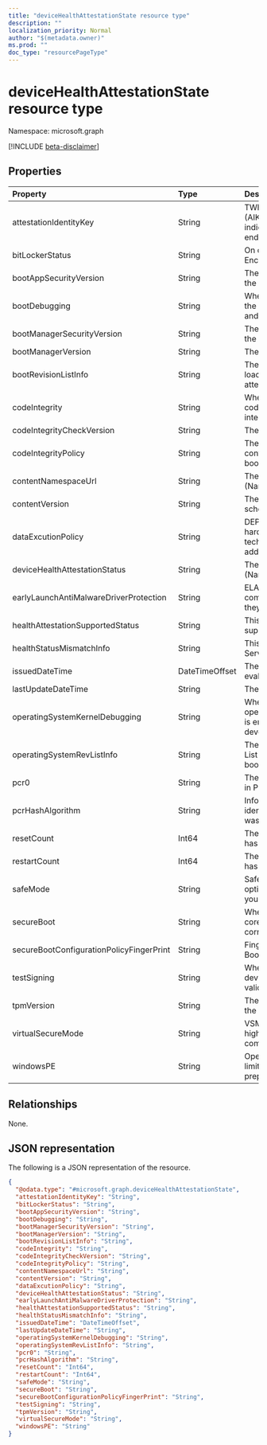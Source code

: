 ```yaml
---
title: "deviceHealthAttestationState resource type"
description: ""
localization_priority: Normal
author: "$(metadata.owner)"
ms.prod: ""
doc_type: "resourcePageType"
---
```


# deviceHealthAttestationState resource type

Namespace: microsoft.graph

[!INCLUDE [beta-disclaimer](../../includes/beta-disclaimer.md)]

## Properties

| Property                                 | Type           | Description                                                                                                                           |
| :--------------------------------------- | :------------- | :------------------------------------------------------------------------------------------------------------------------------------ |
| attestationIdentityKey                   | String         | TWhen an Attestation Identity Key (AIK) is present on a device, it indicates that the device has an endorsement key (EK) certificate. |
| bitLockerStatus                          | String         | On or Off of BitLocker Drive Encryption                                                                                               |
| bootAppSecurityVersion                   | String         | The security version number of the Boot Application                                                                                   |
| bootDebugging                            | String         | When bootDebugging is enabled, the device is used in development and testing                                                          |
| bootManagerSecurityVersion               | String         | The security version number of the Boot Application                                                                                   |
| bootManagerVersion                       | String         | The version of the Boot Manager                                                                                                       |
| bootRevisionListInfo                     | String         | The Boot Revision List that was loaded during initial boot on the attested device                                                     |
| codeIntegrity                            | String         | When code integrity is enabled, code execution is restricted to integrity verified code                                               |
| codeIntegrityCheckVersion                | String         | The version of the Boot Manager                                                                                                       |
| codeIntegrityPolicy                      | String         | The Code Integrity policy that is controlling the security of the boot environment                                                    |
| contentNamespaceUrl                      | String         | The DHA report version. (Namespace version)                                                                                           |
| contentVersion                           | String         | The HealthAttestation state schema version                                                                                            |
| dataExcutionPolicy                       | String         | DEP Policy defines a set of hardware and software technologies that perform additional checks on memory                               |
| deviceHealthAttestationStatus            | String         | The DHA report version. (Namespace version)                                                                                           |
| earlyLaunchAntiMalwareDriverProtection   | String         | ELAM provides protection for the computers in your network when they start up                                                         |
| healthAttestationSupportedStatus         | String         | This attribute indicates if DHA is supported for the device                                                                           |
| healthStatusMismatchInfo                 | String         | This attribute appears if DHA-Service detects an integrity issue                                                                      |
| issuedDateTime                           | DateTimeOffset | The DateTime when device was evaluated or issued to MDM                                                                               |
| lastUpdateDateTime                       | String         | The Timestamp of the last update.                                                                                                     |
| operatingSystemKernelDebugging           | String         | When operatingSystemKernelDebugging is enabled, the device is used in development and testing                                         |
| operatingSystemRevListInfo               | String         | The Operating System Revision List that was loaded during initial boot on the attested device                                         |
| pcr0                                     | String         | The measurement that is captured in PCR[0]                                                                                            |
| pcrHashAlgorithm                         | String         | Informational attribute that identifies the HASH algorithm that was used by TPM                                                       |
| resetCount                               | Int64          | The number of times a PC device has hibernated or resumed                                                                             |
| restartCount                             | Int64          | The number of times a PC device has rebooted                                                                                          |
| safeMode                                 | String         | Safe mode is a troubleshooting option for Windows that starts your computer in a limited state                                        |
| secureBoot                               | String         | When Secure Boot is enabled, the core components must have the correct cryptographic signatures                                       |
| secureBootConfigurationPolicyFingerPrint | String         | Fingerprint of the Custom Secure Boot Configuration Policy                                                                            |
| testSigning                              | String         | When test signing is allowed, the device does not enforce signature validation during boot                                            |
| tpmVersion                               | String         | The security version number of the Boot Application                                                                                   |
| virtualSecureMode                        | String         | VSM is a container that protects high value assets from a compromised kernel                                                          |
| windowsPE                                | String         | Operating system running with limited services that is used to prepare a computer for Windows                                         |

## Relationships

None.

## JSON representation

The following is a JSON representation of the resource.

<!-- {
  "blockType": "resource",
  "@odata.type": "microsoft.graph.deviceHealthAttestationState",
}
-->

```json
{
  "@odata.type": "#microsoft.graph.deviceHealthAttestationState",
  "attestationIdentityKey": "String",
  "bitLockerStatus": "String",
  "bootAppSecurityVersion": "String",
  "bootDebugging": "String",
  "bootManagerSecurityVersion": "String",
  "bootManagerVersion": "String",
  "bootRevisionListInfo": "String",
  "codeIntegrity": "String",
  "codeIntegrityCheckVersion": "String",
  "codeIntegrityPolicy": "String",
  "contentNamespaceUrl": "String",
  "contentVersion": "String",
  "dataExcutionPolicy": "String",
  "deviceHealthAttestationStatus": "String",
  "earlyLaunchAntiMalwareDriverProtection": "String",
  "healthAttestationSupportedStatus": "String",
  "healthStatusMismatchInfo": "String",
  "issuedDateTime": "DateTimeOffset",
  "lastUpdateDateTime": "String",
  "operatingSystemKernelDebugging": "String",
  "operatingSystemRevListInfo": "String",
  "pcr0": "String",
  "pcrHashAlgorithm": "String",
  "resetCount": "Int64",
  "restartCount": "Int64",
  "safeMode": "String",
  "secureBoot": "String",
  "secureBootConfigurationPolicyFingerPrint": "String",
  "testSigning": "String",
  "tpmVersion": "String",
  "virtualSecureMode": "String",
  "windowsPE": "String"
}
```
